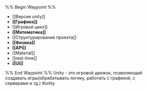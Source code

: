 %% Begin Waypoint %%
- [[Версии unity]]
- **[[Графика]]**
- [[Игровой цикл]]
- **[[Математика]]**
- [[Структурирование проекта]]
- **[[Физика]]**
- **[[API]]**
- [[Material]]
- [[real-time]]
- **[[UI]]**

%% End Waypoint %%
Unity - это игровой движок, позволяющий создавать игры(обрабатывать логику, работать с графикой, с серверами и тд.)
#unity